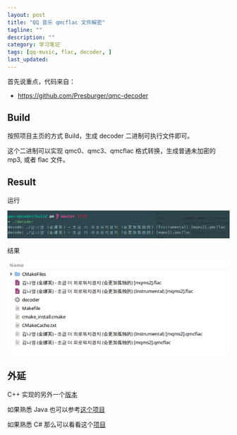 ```yaml
---
layout: post
title: "QQ 音乐 qmcflac 文件解密"
tagline: ""
description: ""
category: 学习笔记
tags: [qq-music, flac, decoder, ]
last_updated:
---
```


首先说重点，代码来自：

- <https://github.com/Presburger/qmc-decoder>

## Build
按照项目主页的方式 Build，生成 decoder 二进制可执行文件即可。

这个二进制可以实现 qmc0、qmc3、qmcflac 格式转换，生成普通未加密的 mp3, 或者 flac 文件。


## Result
运行

![qq music decoder](/assets/qq-music-decoder-screenshot-area-2019-07-27-095049.png)

结果

![qq music decoder result](/assets/qq-music-decoder-results-screenshot-area-2019-07-27-094151.png)

## 外延

C++ 实现的另外一个[版本](https://github.com/MegrezZhu/qmcdump)

如果熟悉 Java 也可以参考[这个项目](https://github.com/OnlyPiglet/qmcflactomp3)

如果熟悉 C# 那么可以看看这个[项目](https://github.com/Ras0N/QMCTrans)
